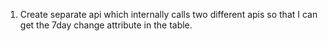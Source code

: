 1. Create separate api which internally calls two different apis so that I can get the 7day change attribute in the table.
